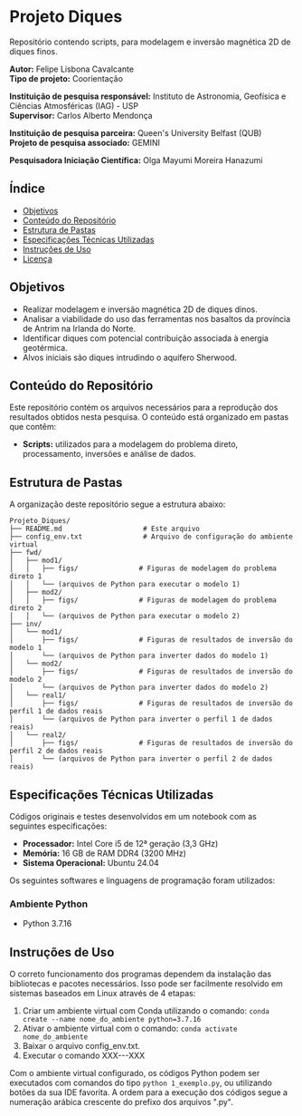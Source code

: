# Projeto Diques

Repositório contendo scripts, para modelagem e inversão magnética 2D de diques finos.

**Autor:** Felipe Lisbona Cavalcante  
**Tipo de projeto:** Coorientação  

**Instituição de pesquisa responsável:** Instituto de Astronomia, Geofísica e Ciências Atmosféricas (IAG) - USP  
**Supervisor:** Carlos Alberto Mendonça

**Instituição de pesquisa parceira:** Queen's University Belfast (QUB)  
**Projeto de pesquisa associado:** GEMINI  

**Pesquisadora Iniciação Científica:** Olga Mayumi Moreira Hanazumi

## Índice

- [Objetivos](#objetivos)
- [Conteúdo do Repositório](#conteúdo-do-repositório)
- [Estrutura de Pastas](#estrutura-de-pastas)
- [Especificações Técnicas Utilizadas](#especificações-técnicas-utilizadas)
- [Instruções de Uso](#instruções-de-uso)
- [Licença](#licença)

## Objetivos

- Realizar modelagem e inversão magnética 2D de diques dinos.
- Analisar a viabilidade do uso das ferramentas nos basaltos da província de Antrim na Irlanda do Norte.
- Identificar diques com potencial contribuição associada à energia geotérmica.
- Alvos iniciais são diques intrudindo o aquífero Sherwood.

## Conteúdo do Repositório

Este repositório contém os arquivos necessários para a reprodução dos resultados obtidos nesta pesquisa. O conteúdo está organizado em pastas que contêm:

- **Scripts:** utilizados para a modelagem do problema direto, processamento, inversões e análise de dados.

## Estrutura de Pastas

A organização deste repositório segue a estrutura abaixo:

```plaintext
Projeto_Diques/
├── README.md                    # Este arquivo
├── config_env.txt               # Arquivo de configuração do ambiente virtual
├── fwd/
│   ├── mod1/
│   │   ├── figs/               # Figuras de modelagem do problema direto 1
│   │   └── (arquivos de Python para executar o modelo 1)
│   ├── mod2/
│   │   ├── figs/               # Figuras de modelagem do problema direto 2
│   │   └── (arquivos de Python para executar o modelo 2)
├── inv/
│   └── mod1/
│       ├── figs/               # Figuras de resultados de inversão do modelo 1          
│       └── (arquivos de Python para inverter dados do modelo 1)
│   └── mod2/
│       ├── figs/               # Figuras de resultados de inversão do modelo 2          
│       └── (arquivos de Python para inverter dados do modelo 2)
│   └── real1/
│       ├── figs/               # Figuras de resultados de inversão do perfil 1 de dados reais          
│       └── (arquivos de Python para inverter o perfil 1 de dados reais)
│   └── real2/
│       ├── figs/               # Figuras de resultados de inversão do perfil 2 de dados reais          
│       └── (arquivos de Python para inverter o perfil 2 de dados reais)
```


## Especificações Técnicas Utilizadas

Códigos originais e testes desenvolvidos em um notebook com as seguintes especificações:

- **Processador:** Intel Core i5 de 12ª geração (3,3 GHz)
- **Memória:** 16 GB de RAM DDR4 (3200 MHz)
- **Sistema Operacional:** Ubuntu 24.04

Os seguintes softwares e linguagens de programação foram utilizados:

### Ambiente Python
- Python 3.7.16

## Instruções de Uso

O correto funcionamento dos programas dependem da instalação das bibliotecas e pacotes necessários. 
Isso pode ser facilmente resolvido em sistemas baseados em Linux através de 4 etapas: 
  1. Criar um ambiente virtual com Conda utilizando o comando: ```conda create --name nome_do_ambiente python=3.7.16```
  2. Ativar o ambiente virtual com o comando: ```conda activate nome_do_ambiente```
  3. Baixar o arquivo config_env.txt.
  4. Executar o comando XXX---XXX

Com o ambiente virtual configurado, os códigos Python podem ser executados com comandos do tipo ```python 1_exemplo.py```, ou utilizando botões da sua IDE favorita. A ordem para a execução dos códigos segue a numeração arábica crescente do prefixo dos arquivos ".py".
